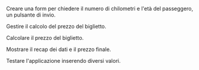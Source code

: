Creare una form per chiedere il numero di chilometri e l'età del passeggero, un pulsante di invio.

Gestire il calcolo del prezzo del biglietto.

Calcolare il prezzo del biglietto.

Mostrare il recap dei dati e il prezzo finale.

Testare l'applicazione inserendo diversi valori.

